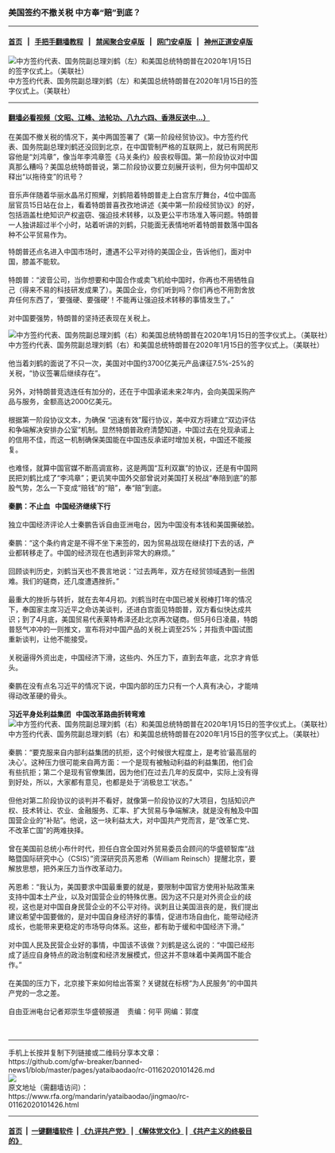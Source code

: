 ### 美国签约不撤关税   中方奉“赔”到底？
------------------------

#### [首页](https://github.com/gfw-breaker/banned-news1/blob/master/README.md) &nbsp;&nbsp;|&nbsp;&nbsp; [手把手翻墙教程](https://github.com/gfw-breaker/guides/wiki) &nbsp;&nbsp;|&nbsp;&nbsp; [禁闻聚合安卓版](https://github.com/gfw-breaker/bn-android) &nbsp;&nbsp;|&nbsp;&nbsp; [网门安卓版](https://github.com/oGate2/oGate) &nbsp;&nbsp;|&nbsp;&nbsp; [神州正道安卓版](https://github.com/SzzdOgate/update) 



<div id="headerimg">
 <img alt="中方签约代表、国务院副总理刘鹤（左）和美国总统特朗普在2020年1月15日的签字仪式上。（美联社）" src="https://www.rfa.org/mandarin/yataibaodao/jingmao/rc-01162020101426.html/AP_20015684672138.jpg/@@images/0a3a4226-a915-4bab-bbb4-4714d7963ef4.jpeg" title="中方签约代表、国务院副总理刘鹤（左）和美国总统特朗普在2020年1月15日的签字仪式上。（美联社）"/>
 <div id="headerimgcontents">
  <div id="headerimgcaption">
   <span>
    中方签约代表、国务院副总理刘鹤（左）和美国总统特朗普在2020年1月15日的签字仪式上。（美联社）
   </span>
   <!-- zoomattribute -->
  </div>
  <!-- headerimgcaption -->
 </div>
 <!-- headerimagecontents -->
</div>

<hr/>


#### [翻墙必看视频（文昭、江峰、法轮功、八九六四、香港反送中...）](http://167.172.214.107/home.html)

<div id="storytext">
 <div>
  <div class="slot_header">
  </div>
 </div>
 <p>
  在美国不撤关税的情况下，美中两国签署了《第一阶段经贸协议》。中方签约代表、国务院副总理刘鹤还没回到北京，在中国管制严格的互联网上，就已有网民形容他是“刘鸿章”，像当年李鸿章签《马关条约》般丧权辱国。第一阶段协议对中国真那么糟吗？美国总统特朗普说，第二阶段协议要立刻展开谈判，但为何中国却又释出“以拖待变”的讯号？
  <br/>
  <br/>
  音乐声伴随着华丽水晶吊灯照耀，刘鹤陪着特朗普走上白宫东厅舞台，4位中国高层官员15日站在台上，看着特朗普喜孜孜地讲述《美中第一阶段经贸协议》的好，包括涵盖杜绝知识产权盗窃、强迫技术转移，以及更公平市场准入等问题。特朗普一人独讲超过半个小时，站着听讲的刘鹤，只能面无表情地听着特朗普数落中国各种不公平贸易作为。
 </p>
 <p>
  特朗普还点名进入中国市场时，遭遇不公平对待的美国企业，告诉他们，面对中国，膝盖不能软。
  <br/>
  <br/>
  特朗普：“波音公司，当你想要和中国合作或卖飞机给中国时，你再也不用牺牲自己（得来不易的科技研发成果了）。美国企业，你们听到吗？你们再也不用割舍放弃任何东西了，‘要强硬、要强硬’！不能再让强迫技术转移的事情发生了。”
  <br/>
  <br/>
  对中国要强势，特朗普的坚持还表现在关税上。
  <br/>
  <div class="image-inline captioned" style="width:1670px;">
   <div style="width:1670px;">
    <img alt="中方签约代表、国务院副总理刘鹤（右）和美国总统特朗普在2020年1月15日的签字仪式上。（美联社）" src="https://www.rfa.org/mandarin/yataibaodao/jingmao/rc-01162020101426.html/AP_20015673433872.jpg" title="中方签约代表、国务院副总理刘鹤（右）和美国总统特朗普在2020年1月15日的签字仪式上。（美联社）"/>
   </div>
   <div class="image-caption">
    <span style="width:1670px;">
     中方签约代表、国务院副总理刘鹤（右）和美国总统特朗普在2020年1月15日的签字仪式上。（美联社）
    </span>
    <span class="copyright">
    </span>
   </div>
  </div>
  <br/>
  他当着刘鹤的面说了不只一次，美国对中国约3700亿美元产品课征7.5%-25%的关税，“协议签署后继续存在”。
  <br/>
  <br/>
  另外，对特朗普竞选连任有加分的，还在于中国承诺未来2年内，会向美国采购产品与服务，金额高达2000亿美元。
  <br/>
  <br/>
  根据第一阶段协议文本，为确保 “迅速有效”履行协议，美中双方将建立“双边评估和争端解决安排办公室”机制。显然特朗普政府清楚知道，中国过去在兑现承诺上的信用不佳，而这一机制确保美国能在中国违反承诺时增加关税，中国还不能报复。
  <br/>
  <br/>
  也难怪，就算中国官媒不断高调宣称，这是两国“互利双赢”的协议，还是有中国网民把刘鹤比成了“李鸿章”；更讥笑中国外交部曾说对美国打关税战“奉陪到底”的那股气势，怎么一下变成“赔钱”的“赔”，奉“赔”到底。
  <br/>
  <br/>
  <b>
   秦鹏：不止血   中国经济继续下行
  </b>
  <br/>
  <br/>
  独立中国经济评论人士秦鹏告诉自由亚洲电台，因为中国没有本钱和美国撕破脸。
  <br/>
  <br/>
  秦鹏：“这个条约肯定是不得不坐下来签的，因为贸易战现在继续打下去的话，产业都转移走了。中国的经济现在也遇到非常大的麻烦。”
  <br/>
  <br/>
  回顾谈判历史，刘鹤当天也不畏言地说：“过去两年，双方在经贸领域遇到一些困难。我们的磋商，还几度遭遇挫折。”
  <br/>
  <br/>
  最重大的挫折与转折，就在去年4月初。刘鹤当时在中国已被关税棒打1年的情况下，奉国家主席习近平之命访美谈判，还进白宫面见特朗普，双方看似快达成共识；到了4月底，美国贸易代表莱特希泽还赴北京再次磋商。但5月6日凌晨，特朗普怒气冲冲的一则推文，宣布将对中国产品的关税上调至25%；并指责中国试图重新谈判，让他不能接受。
  <br/>
  <br/>
  关税逼得外资出走，中国经济下滑，这些内、外压力下，直到去年底，北京才肯低头。
  <br/>
  <br/>
  秦鹏在没有点名习近平的情况下说，中国内部的压力只有一个人真有决心，才能啃得动改革硬的骨头。
  <br/>
  <br/>
  <b>
   习近平身处利益集团   中国改革路曲折转弯难
  </b>
  <br/>
  <div class="image-inline captioned" style="width:1825px;">
   <div style="width:1825px;">
    <img alt="中方签约代表、国务院副总理刘鹤（右）和美国总统特朗普在2020年1月15日的签字仪式上。（美联社）" src="https://www.rfa.org/mandarin/yataibaodao/jingmao/rc-01162020101426.html/AP_20015664176487.jpg" title="中方签约代表、国务院副总理刘鹤（右）和美国总统特朗普在2020年1月15日的签字仪式上。（美联社）"/>
   </div>
   <div class="image-caption">
    <span style="width:1825px;">
     中方签约代表、国务院副总理刘鹤（右）和美国总统特朗普在2020年1月15日的签字仪式上。（美联社）
    </span>
    <span class="copyright">
    </span>
   </div>
  </div>
  <br/>
  秦鹏：“要克服来自内部利益集团的抗拒，这个时候很大程度上，是考验‘最高层的决心’。这种压力很可能来自两方面：一个是现有被触动利益的利益集团，他们会有些抗拒；第二个是现有官僚集团，因为他们在过去几年的反腐中，实际上没有得到好处，所以，大家都有意见，也都是处于‘消极怠工’状态。”
  <br/>
  <br/>
  但他对第二阶段协议的谈判并不看好，就像第一阶段协议的7大项目，包括知识产权、技术转让、农业、金融服务、汇率、扩大贸易与争端解决，就是没有触及中国国营企业的“补贴”。他说，这一块利益太大，对中国共产党而言，是“改革亡党、不改革亡国”的两难抉择。
  <br/>
  <br/>
  曾在美国前总统小布什时代，担任白宫全国对外贸易委员会顾问的华盛顿智库“战略暨国际研究中心（CSIS）”资深研究员芮恩希（William Reinsch）提醒北京，要解放思想，把外来压力当作改革动力。
  <br/>
  <br/>
  芮恩希：“我认为，美国要求中国最重要的就是，要限制中国官方使用补贴政策来支持中国本土产业，以及对国营企业的特殊优惠。因为这不只是对外资企业的歧视，这也是对中国自身民营企业的不公平对待。讽刺且让美国沮丧的是，我们提出建议希望中国要做的，是对中国自身经济好的事情，促进市场自由化，能带动经济成长，也能带来更稳定的市场导向体系。这些，都有助于缓和中国经济下滑。”
  <br/>
  <br/>
  对中国人民及民营企业好的事情，中国该不该做？刘鹤是这么说的：“中国已经形成了适应自身特点的政治制度和经济发展模式，但这并不意味着中美两国不能合作。”
  <br/>
  <br/>
  在美国的压力下，北京接下来如何给出答案？关键就在标榜“为人民服务”的中国共产党的一念之差。
  <br/>
  <br/>
  自由亚洲电台记者郑崇生华盛顿报道    责编：何平 网编：郭度
  <br/>
  <br/>
  <br/>
 </p>
</div>

<hr/>
手机上长按并复制下列链接或二维码分享本文章：<br/>
https://github.com/gfw-breaker/banned-news1/blob/master/pages/yataibaodao/rc-01162020101426.md <br/>
<a href='https://github.com/gfw-breaker/banned-news1/blob/master/pages/yataibaodao/rc-01162020101426.md'><img src='https://github.com/gfw-breaker/banned-news1/blob/master/pages/yataibaodao/rc-01162020101426.md.png'/></a> <br/>
原文地址（需翻墙访问）：https://www.rfa.org/mandarin/yataibaodao/jingmao/rc-01162020101426.html


------------------------
#### [首页](https://github.com/gfw-breaker/banned-news1/blob/master/README.md) &nbsp;|&nbsp; [一键翻墙软件](https://github.com/gfw-breaker/nogfw/blob/master/README.md) &nbsp;| [《九评共产党》](https://github.com/gfw-breaker/9ping.md/blob/master/README.md#九评之一评共产党是什么) | [《解体党文化》](https://github.com/gfw-breaker/jtdwh.md/blob/master/README.md) | [《共产主义的终极目的》](https://github.com/gfw-breaker/gczydzjmd.md/blob/master/README.md)


<img src='http://gfw-breaker.win/banned-news/pages/yataibaodao/rc-01162020101426.md' width='0px' height='0px'/>